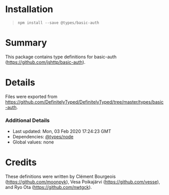 # Installation
> `npm install --save @types/basic-auth`

# Summary
This package contains type definitions for basic-auth (https://github.com/jshttp/basic-auth).

# Details
Files were exported from https://github.com/DefinitelyTyped/DefinitelyTyped/tree/master/types/basic-auth.

### Additional Details
 * Last updated: Mon, 03 Feb 2020 17:24:23 GMT
 * Dependencies: [@types/node](https://npmjs.com/package/@types/node)
 * Global values: none

# Credits
These definitions were written by Clément Bourgeois (https://github.com/moonpyk), Vesa Poikajärvi (https://github.com/vesse), and Ryo Ota (https://github.com/nwtgck).
